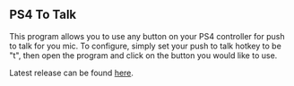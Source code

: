 ## PS4 To Talk

This program allows you to use any button on your PS4 controller for push to talk for you mic. To configure, simply set your push to talk hotkey to be "t", then open the program and click on the button you would like to use.

Latest release can be found [here](https://github.com/xp4xbox/PS4-To-Talk/blob/master/release/PS4_To_Talk.exe?raw=true).
